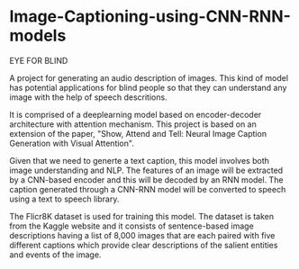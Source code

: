 # Image-Captioning-using-CNN-RNN-models

EYE FOR BLIND

A project for generating an audio description of images. This kind of model has potential applications for blind people so that they can understand any image with the help of speech descritions.

It is comprised of a deeplearning model based on encoder-decoder architecture with attention mechanism. This project is based on an extension of the paper, "Show, Attend and Tell: Neural Image Caption Generation with Visual Attention".

Given that we need to generte a text caption, this model involves both image understanding and NLP. The features of an image will be extracted by a CNN-based encoder and this will be decoded by an RNN model. The caption generated through a CNN-RNN model will be converted to speech using a text to speech library.

The Flicr8K dataset is used for training this model. The dataset is taken from the Kaggle website and it consists of sentence-based image descriptions having a list of 8,000 images that are each paired with five different captions which provide clear descriptions of the salient entities and events of the image.
